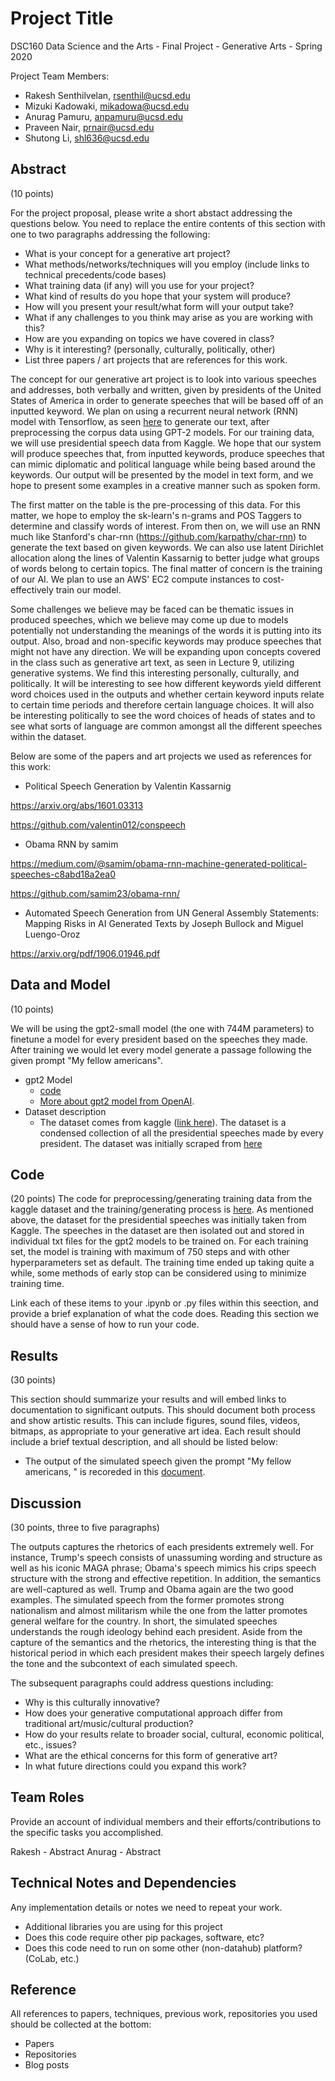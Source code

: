 # Project Title

DSC160 Data Science and the Arts - Final Project - Generative Arts - Spring 2020

Project Team Members: 
- Rakesh Senthilvelan, rsenthil@ucsd.edu
- Mizuki Kadowaki, mikadowa@ucsd.edu
- Anurag Pamuru, anpamuru@ucsd.edu
- Praveen Nair, prnair@ucsd.edu
- Shutong Li, shl636@ucsd.edu

## Abstract

(10 points) 

For the project proposal, please write a short abstact addressing the questions below. You need to replace the entire contents of this section with one to two paragraphs addressing the following:

- What is your concept for a generative art project?
- What methods/networks/techniques will you employ (include links to technical precedents/code bases)
- What training data (if any) will you use for your project?
- What kind of results do you hope that your system will produce?
- How will you present your result/what form will your output take?
- What if any challenges to you think may arise as you are working with this?
- How are you expanding on topics we have covered in class?
- Why is it interesting? (personally, culturally, politically, other)
- List three papers / art projects that are references for this work.

The concept for our generative art project is to look into various speeches and addresses, both verbally and written, given by presidents of the United States of America in order to generate speeches that will be based off of an inputted keyword. We plan on using a recurrent neural network (RNN) model with Tensorflow, as seen [here](https://www.tensorflow.org/tutorials/text/text_generation) to generate our text, after preprocessing the corpus data using GPT-2 models. For our training data, we will use presidential speech data from Kaggle. We hope that our system will produce speeches that, from inputted keywords, produce speeches that can mimic diplomatic and political language while being based around the keywords. Our output will be presented by the model in text form, and we hope to present some examples in a creative manner such as spoken form. 

The first matter on the table is the pre-processing of this data. For this matter, we hope to employ the sk-learn's n-grams and POS Taggers to determine and classify words of interest. From then on, we will use an RNN much like Stanford's char-rnn (https://github.com/karpathy/char-rnn) to generate the text based on given keywords. We can also use latent Dirichlet allocation along the lines of Valentin Kassarnig to better judge what groups of words belong to certain topics. The final matter of concern is the training of our AI. We plan to use an AWS' EC2 compute instances to cost-effectively train our model.

Some challenges we believe may be faced can be thematic issues in produced speeches, which we believe may come up due to models potentially not understanding the meanings of the words it is putting into its output. Also, broad and non-specific keywords may produce speeches that might not have any direction. We will be expanding upon concepts covered in the class such as generative art text, as seen in Lecture 9, utilizing generative systems. We find this interesting personally, culturally, and politically. It will be interesting to see how different keywords yield different word choices used in the outputs and whether certain keyword inputs relate to certain time periods and therefore certain language choices. It will also be interesting politically to see the word choices of heads of states and to see what sorts of language are common amongst all the different speeches within the dataset. 

Below are some of the papers and art projects we used as references for this work:
- Political Speech Generation by Valentin Kassarnig

https://arxiv.org/abs/1601.03313

https://github.com/valentin012/conspeech

- Obama RNN by samim

https://medium.com/@samim/obama-rnn-machine-generated-political-speeches-c8abd18a2ea0

https://github.com/samim23/obama-rnn/

- Automated Speech Generation from UN General Assembly Statements: Mapping Risks in AI Generated Texts by Joseph Bullock and Miguel Luengo-Oroz

https://arxiv.org/pdf/1906.01946.pdf

## Data and Model

(10 points) 

We will be using the gpt2-small model (the one with 744M parameters) to finetune a model for every president based on the speeches they made. After training we would let every model generate a passage following the given prompt "My fellow americans". 
- gpt2 Model
  - [code](https://github.com/openai/gpt-2)
  - [More about gpt2 model from OpenAI](https://openai.com/blog/better-language-models/). 
- Dataset description 
  - The dataset comes from kaggle ([link here](https://www.kaggle.com/littleotter/united-states-presidential-speeches?select=sixth_party_corpus.csv&fbclid=IwAR2Wl6dWgOppG3TRBsktnf62jwkEmjzBl57NUj3rPnVsr77LZ5MInSCJrbI)). The dataset is a condensed collection of all the presidential speeches made by every president. The dataset was initially scraped from [here](https://millercenter.org/the-presidency/presidential-speeches)

## Code

(20 points)
The code for preprocessing/generating training data from the kaggle dataset and the training/generating process is [here](./code/gpt2.ipynb).
As mentioned above, the dataset for the presidential speeches was initially taken from Kaggle. The speeches in the dataset are then isolated out and stored in individual txt files for the gpt2 models to be trained on. For each training set, the model is training with maximum of 750 steps and with other hyperparameters set as default. The training time ended up taking quite a while, some methods of early stop can be considered using to minimize training time. 

Link each of these items to your .ipynb or .py files within this seection, and provide a brief explanation of what the code does. Reading this section we should have a sense of how to run your code.

## Results

(30 points) 

This section should summarize your results and will embed links to documentation to significant outputs. This should document both process and show artistic results. This can include figures, sound files, videos, bitmaps, as appropriate to your generative art idea. Each result should include a brief textual description, and all should be listed below: 

- The output of the simulated speech given the prompt "My fellow americans, " is recoreded in this [document](https://docs.google.com/document/d/1uqdmB1EyV2X_JCb5v0Z3M82cty0TxXzsgPxfxc4jo1A/edit?fbclid=IwAR0N-LUlHdfOig7Aq7d_p-YvIjDx8gMfolDy_T81vC6VhYkjuGTkKOEAtnY). 


## Discussion

(30 points, three to five paragraphs)

The outputs captures the rhetorics of each presidents extremely well. For instance, Trump's speech consists of unassuming wording and structure as well as his iconic MAGA phrase; Obama's speech mimics his crips speech structure with the strong and effective repetition. In addition, the semantics are well-captured as well. Trump and Obama again are the two good examples. The simulated speech from the former promotes strong nationalism and almost militarism while the one from the latter promotes general welfare for the country. In short, the simulated speeches understands the rough ideology behind each president. Aside from the capture of the semantics and the rhetorics, the interesting thing is that the historical period in which each president makes their speech largely defines the tone and the subcontext of each simulated speech. 


The subsequent paragraphs could address questions including:
- Why is this culturally innovative?
- How does your generative computational approach differ from traditional art/music/cultural production? 
- How do your results relate to broader social, cultural, economic political, etc., issues? 
- What are the ethical concerns for this form of generative art? 
- In what future directions could you expand this work?

## Team Roles

Provide an account of individual members and their efforts/contributions to the specific tasks you accomplished.

Rakesh - Abstract
Anurag - Abstract

## Technical Notes and Dependencies

Any implementation details or notes we need to repeat your work. 
- Additional libraries you are using for this project
- Does this code require other pip packages, software, etc?
- Does this code need to run on some other (non-datahub) platform? (CoLab, etc.)

## Reference

All references to papers, techniques, previous work, repositories you used should be collected at the bottom:
- Papers
- Repositories
- Blog posts
